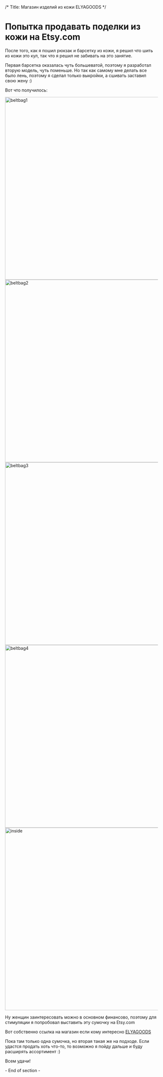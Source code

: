 /*
Title: Магазин изделий из кожи ELYAGOODS
*/

Попытка продавать поделки из кожи на Etsy.com
===============

После того, как я пошил рюкзак и барсетку из кожи, я решил что шить из кожи это кул,
так что я решил не забивать на это занятие.

Первая барсетка оказалась чуть большеватой, поэтому я разработал вторую модель, чуть поменьше.
Но так как самому мне делать все было лень, поэтому я сделал только выкройки, а сшивать заставил 
свою жену :)

Вот что получилось:

<img src="https://img.etsystatic.com/il/9d2550/1478666071/il_570xN.1478666071_qd2x.jpg" alt="beltbag1" width="600"/>

<img src="https://https://img.etsystatic.com/il/79b6b0/1431406058/il_570xN.1431406058_5pgc.jpg" alt="beltbag2" width="600"/>

<img src="https://img.etsystatic.com/il/77baf4/1431440638/il_570xN.1431440638_fwrl.jpg" alt="beltbag3" width="600"/>

<img src="https://img.etsystatic.com/il/e8c965/1431441340/il_570xN.1431441340_oj8e.jpg" alt="beltbag4" width="600"/>

<img src="https://img.etsystatic.com/il/98ab92/1478706215/il_570xN.1478706215_adyh.jpg" alt="inside" width="600"/>

Ну женщин заинтересовать можно в основном финансово, поэтому для стимуляции я попробовал выставить эту сумочку
на Etsy.com

Вот собственно ссылка на магазин если кому интересно [ELYAGOODS](https://www.etsy.com/ca/shop/ELYAGOODS)

Пока там только одна сумочка, но вторая такая же на подходе. Если удастся продать хоть что-то, то возможно
я пойду дальше и буду расширять ассортимент :)

Всем удачи!

\- End of section -